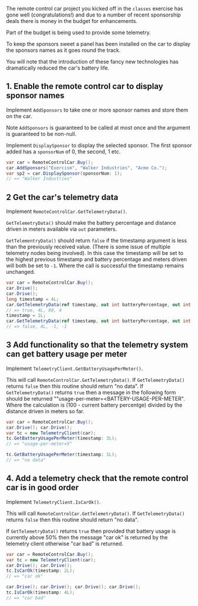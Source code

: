 The remote control car project you kicked off in the `classes` exercise has gone well (congratulations!) and due to a number of recent sponsorship deals there is money in the budget for enhancements.

Part of the budget is being used to provide some telemetry.

To keep the sponsors sweet a panel has been installed on the car to display the sponsors names as it goes round the track.

You will note that the introduction of these fancy new technologies has dramatically reduced the car's battery life.

## 1. Enable the remote control car to display sponsor names

Implement `AddSponsors` to take one or more sponsor names and store them on the car.

Note `AddSponsors` is guaranteed to be called at most once and the argument is guaranteed to be non-null.

Implement `DisplaySponsor` to display the selected sponsor. The first sponsor added has a `sponsorNum` of 0, the second, 1 etc.

```csharp
var car = RemoteControlCar.Buy();
car.AddSponsors("Exercism", "Walker Industries", "Acme Co.");
var sp2 = car.DisplaySponsor(sponsorNum: 1);
// => "Walker Industries"
```

## 2 Get the car's telemetry data

Implement `RemoteControlCar.GetTelemetryData()`.

`GetTelemetryData()` should make the battery percentage and distance driven in meters available via `out` parameters.

`GetTelementryData()` should return `false` if the timestamp argument is less than the previously received value. (There is some issue of multiple telemetry nodes being involved). In this case the timestamp will be set to the highest previous timestamp and battery percentage and meters driven will both be set to `-1`. Where the call is successful the timestamp remains unchanged.

```csharp
var car = RemoteControlCar.Buy();
car.Drive();
car.Drive();
long timestamp = 4L;
car.GetTelemetryData(ref timestamp, out int batteryPercentage, out int distanceDrivenInMeters);
// => true, 4L, 80, 4
timestamp = 1L;
car.GetTelemetryData(ref timestamp, out int batteryPercentage, out int distanceDrivenInMeters);
// => false, 4L, -1, -1

```

## 3 Add functionality so that the telemetry system can get battery usage per meter

Implement `TelemetryClient.GetBatteryUsagePerMeter()`.

This will call `RemoteControlCar.GetTelemetryData()`. If `GetTelemetryData()` returns `false` then this routine should return "no data". If `GetTelemetryData()` returns `true` then a message in the following form should be returned ""usage-per-meter=<BATTERY-USAGE-PER-METER". Where the calculation is (100 - current battery percentge) divided by the distance driven in meters so far.

```csharp
var car = RemoteControlCar.Buy();
car.Drive(); car.Drive();
var tc = new TelemetryClient(car);
tc.GetBatteryUsagePerMeter(timestamp: 3L);
// => "usage-per-meter=5"

tc.GetBatteryUsagePerMeter(timestamp: 1L);
// => "no data"
```

## 4. Add a telemetry check that the remote control car is in good order

Implement `TelemetryClient.IsCarOk()`.

This will call `RemoteControlCar.GetTelemetryData()`. If `GetTelemetryData()` returns `false` then this routine should return "no data".

If `GetTelemetryData()` returns `true` then provided that battery usage is currently above 50% then the message "car ok" is returned by the telemetry client otherwise "car bad" is returned.

```csharp
var car = RemoteControlCar.Buy();
var tc = new TelemetryClient(car);
car.Drive(); car.Drive();
tc.IsCarOk(timestamp: 2L);
// => "car ok"

car.Drive(); car.Drive(); car.Drive(); car.Drive();
tc.IsCarOk(timestamp: 4L);
// => "car bad"
```
